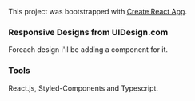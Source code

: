 This project was bootstrapped with [Create React App](https://github.com/facebook/create-react-app).

### Responsive Designs from UIDesign.com

Foreach design i'll be adding a component for it.

### Tools

React.js, Styled-Components and Typescript.
